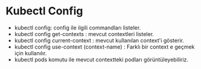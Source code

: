 # Kubectl Config

* kubectl config: config ile ilgili commandları listeler.
* kubectl config get-contexts : mevcut contextleri listeler.
* kubectl config current-context : mevcut kullanılan context'i gösterir.
* kubectl config use-context (context-name) : Farklı bir context e geçmek için kullanılır.
* kubectl pods komutu ile mevcut contextteki podları görüntüleyebiliriz.